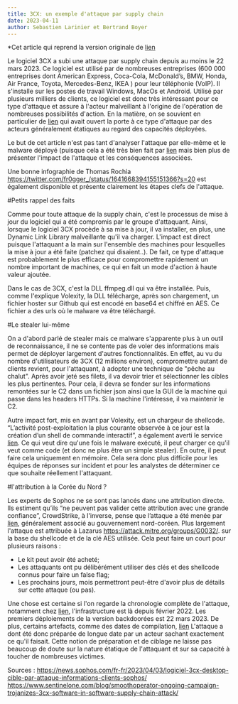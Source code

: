 ```yaml
---
title: 3CX: un exemple d'attaque par supply chain
date: 2023-04-11
author: Sebastien Larinier et Bertrand Boyer
---           
```


*Cet article qui reprend la version originale de [lien](https://sebdraven.medium.com/3cx-une-attaque-par-supplychain-cb4d579aa675 "Seb sur Medium")

Le logiciel 3CX a subi une attaque par supply chain depuis au moins le 22 mars 2023. Ce logiciel est utilisé par de nombreuses entreprises (600 000 entreprises dont American Express, Coca-Cola, McDonald’s, BMW, Honda, Air France, Toyota, Mercedes-Benz, IKEA ) pour leur téléphonie (VoIP). Il s'installe sur les postes de travail Windows, MacOs et Android. Utilisé par plusieurs milliers de clients, ce logiciel est donc très intéressant pour ce type d'attaque et assure à l'acteur malveillant à l'origine de l'opération de nombreuses possibilités d'action. En la matière, on se souvient en particulier de [lien](https://www.lemagit.fr/actualites/252507574/Une-nouvelle-porte-derobee-attribuee-aux-pirates-de-laffaire-SolarWinds "Solar Wind") qui avait ouvert la porte à ce type d'attaque par des acteurs généralement étatiques au regard des capacités déployées.

Le but de cet article n'est pas tant d'analyser l'attaque par elle-même et le malware déployé (puisque cela a été très bien fait par [lien](https://www.volexity.com/blog/2023/03/30/3cx-supply-chain-compromise-leads-to-iconic-incident/ "Volexity") mais bien plus de présenter l'impact de l'attaque et les conséquences associées.

Une bonne infographie de Thomas Rochia <https://twitter.com/fr0gger_/status/1641668394155151366?s=20> est également disponible et présente clairement les étapes clefs de l'attaque.

#Petits rappel des faits

Comme pour toute attaque de la supply chain, c'est le processus de mise à jour du logiciel qui a été compromis par le groupe d'attaquant. Ainsi, lorsque le logiciel 3CX procède à sa mise à jour, il va installer, en plus, une Dynamic Link Library malveillante qu'il va charger. L'impact est direct puisque l'attaquant a la main sur l'ensemble des machines pour lesquelles la mise à jour a été faite (patchez qui disaient..). De fait, ce type d'attaque est probablement le plus efficace pour compromettre rapidement un nombre important de machines, ce qui en fait un mode d'action à haute valeur ajoutée.

Dans le cas de 3CX, c'est la DLL ffmpeg.dll qui va être installée. Puis, comme l'explique Volexity, la DLL télécharge, après son chargement, un fichier hoster sur Github qui est encodé en base64 et chiffré en AES. Ce fichier a des urls où le malware va être téléchargé.

#Le stealer lui-même

On a d'abord parlé de stealer mais ce malware s'apparente plus à un outil de reconnaissance, il ne se contente pas de voler des informations mais permet de déployer largement d'autres fonctionnalités. En effet, au vu du nombre d'utilisateurs de 3CX (12 millions environ), compromettre autant de clients revient, pour l'attaquant, à adopter une technique de "pêche au chalut". Après avoir jeté ses filets, il va devoir trier et sélectionner les cibles les plus pertinentes. Pour cela, il devra se fonder sur les informations remontées sur le C2 dans un fichier json ainsi que la GUI de la machine qui passe dans les headers HTTPs. Si la machine l'intéresse, il va maintenir le C2.

Autre impact fort, mis en avant par Volexity, est un chargeur de shellcode. “L’activité post-exploitation la plus courante observée à ce jour est la création d’un shell de commande interactif”, a également averti le service [lien](https://fr.techbriefly.com/3cx-pirate-dans-une-attaque-de-la-chaine-dapprovisionnement-qui-compromet-12-millions-dutilisateurs-tech-72095/?utm_content=cmp-true "Managed Detection and Response de Sophos"). Ce qui veut dire qu'une fois le malware exécuté, il peut charger ce qu'il veut comme code (et donc ne plus être un simple stealer). En outre, il peut faire cela uniquement en mémoire. Cela sera donc plus difficile pour les équipes de réponses sur incident et pour les analystes de déterminer ce que souhaite réellement l'attaquant. 

#l'attribution à la Corée du Nord ?

Les experts de Sophos ne se sont pas lancés dans une attribution directe. Ils estiment qu’ils “ne peuvent pas valider cette attribution avec une grande confiance”, CrowdStrike, à l'inverse, pense que l’attaque a été menée par [lien](https://www.crowdstrike.com/adversaries/labyrinth-chollima/ "Labyrinth Collima"), généralement associé au gouvernement nord-coréen. Plus largement l'attaque est attribuée à Lazarus <https://attack.mitre.org/groups/G0032/>. sur la base du shellcode et de la clé AES utilisée. Cela peut faire un court pour plusieurs raisons :

- Le kit peut avoir été acheté;
- Les attaquants ont pu délibérément utiliser des clés et des shellcode connus pour faire un false flag;
- Les prochains jours, mois permettront peut-être d'avoir plus de détails sur cette attaque (ou pas).

Une chose est certaine si l'on regarde la chronologie complète de l'attaque, notamment chez [lien](href{https://www.sentinelone.com/blog/smoothoperator-ongoing-campaign-trojanizes-3cx-software-in-software-supply-chain-attack/ "Sentinel One"), l'infrastructure est là depuis février 2022.
Les premiers déploiements de la version backdoorées est 22 mars 2023.
De plus, certains artefacts, comme des dates de compilation, [lien](https://twitter.com/Hexacorn/status/1641465612386856970?s=20 "remontent à janvier 2023.")
L'attaque a dont été donc préparée de longue date par un acteur sachant exactement ce qu'il faisait. Cette notion de préparation et de ciblage ne laisse pas beaucoup de doute sur la nature étatique de l'attaquant et sur sa capacité à toucher de nombreuses victimes. 

Sources : 
<https://news.sophos.com/fr-fr/2023/04/03/logiciel-3cx-desktop-cible-par-attaque-informations-clients-sophos/>
<https://www.sentinelone.com/blog/smoothoperator-ongoing-campaign-trojanizes-3cx-software-in-software-supply-chain-attack/>
